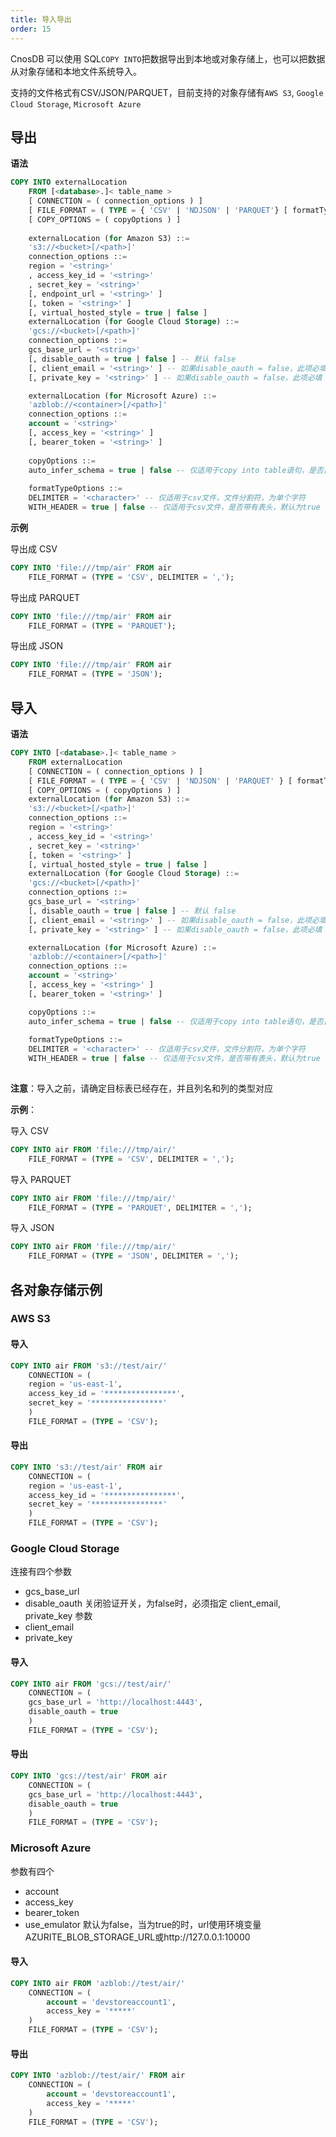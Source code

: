 ```yaml
---
title: 导入导出
order: 15
---
```

CnosDB 可以使用 SQL`COPY INTO`把数据导出到本地或对象存储上，也可以把数据从对象存储和本地文件系统导入。

支持的文件格式有CSV/JSON/PARQUET，目前支持的对象存储有`AWS S3`, `Google Cloud
Storage`, `Microsoft Azure`

## 导出

**语法**

```sql
COPY INTO externalLocation
    FROM [<database>.]< table_name >
    [ CONNECTION = ( connection_options ) ]
    [ FILE_FORMAT = ( TYPE = { 'CSV' | 'NDJSON' | 'PARQUET'} [ formatTypeOptions ] ) ]
    [ COPY_OPTIONS = ( copyOptions ) ]
    
    externalLocation (for Amazon S3) ::=
    's3://<bucket>[/<path>]'
    connection_options ::=
    region = '<string>'
    , access_key_id = '<string>'
    , secret_key = '<string>'
    [, endpoint_url = '<string>' ]
    [, token = '<string>' ]
    [, virtual_hosted_style = true | false ]
    externalLocation (for Google Cloud Storage) ::=
    'gcs://<bucket>[/<path>]'
    connection_options ::=
    gcs_base_url = '<string>'
    [, disable_oauth = true | false ] -- 默认 false
    [, client_email = '<string>' ] -- 如果disable_oauth = false，此项必填
    [, private_key = '<string>' ] -- 如果disable_oauth = false，此项必填

    externalLocation (for Microsoft Azure) ::=
    'azblob://<container>[/<path>]'
    connection_options ::=
    account = '<string>'
    [, access_key = '<string>' ]
    [, bearer_token = '<string>' ]
    
    copyOptions ::=
    auto_infer_schema = true | false -- 仅适用于copy into table语句，是否自动推断文件的schema，如果为false则使用目标表的schema（copy into table中的table即为目标表
    
    formatTypeOptions ::=
    DELIMITER = '<character>' -- 仅适用于csv文件，文件分割符，为单个字符
    WITH_HEADER = true | false -- 仅适用于csv文件，是否带有表头，默认为true

```

**示例**

导出成 CSV

```sql
COPY INTO 'file:///tmp/air' FROM air
    FILE_FORMAT = (TYPE = 'CSV', DELIMITER = ',');
```

导出成 PARQUET

```sql
COPY INTO 'file:///tmp/air' FROM air
    FILE_FORMAT = (TYPE = 'PARQUET');
```

导出成 JSON

```sql
COPY INTO 'file:///tmp/air' FROM air
    FILE_FORMAT = (TYPE = 'JSON');
```

## 导入

**语法**

```sql
COPY INTO [<database>.]< table_name >
    FROM externalLocation
    [ CONNECTION = ( connection_options ) ]
    [ FILE_FORMAT = ( TYPE = { 'CSV' | 'NDJSON' | 'PARQUET' } [ formatTypeOptions ] ) ]
    [ COPY_OPTIONS = ( copyOptions ) ]
    externalLocation (for Amazon S3) ::=
    's3://<bucket>[/<path>]'
    connection_options ::=
    region = '<string>'
    , access_key_id = '<string>'
    , secret_key = '<string>'
    [, token = '<string>' ]
    [, virtual_hosted_style = true | false ]
    externalLocation (for Google Cloud Storage) ::=
    'gcs://<bucket>[/<path>]'
    connection_options ::=
    gcs_base_url = '<string>'
    [, disable_oauth = true | false ] -- 默认 false
    [, client_email = '<string>' ] -- 如果disable_oauth = false，此项必填
    [, private_key = '<string>' ] -- 如果disable_oauth = false，此项必填

    externalLocation (for Microsoft Azure) ::=
    'azblob://<container>[/<path>]'
    connection_options ::=
    account = '<string>'
    [, access_key = '<string>' ]
    [, bearer_token = '<string>' ]

    copyOptions ::= 
    auto_infer_schema = true | false -- 仅适用于copy into table语句，是否自动推断文件的schema，如果为false则使用目标表的schema（copy into table中的table即为目标表）
    
    formatTypeOptions ::=
    DELIMITER = '<character>' -- 仅适用于csv文件，文件分割符，为单个字符
    WITH_HEADER = true | false -- 仅适用于csv文件，是否带有表头，默认为true
    
```

**注意**：导入之前，请确定目标表已经存在，并且列名和列的类型对应

**示例**：

导入 CSV

```sql
COPY INTO air FROM 'file:///tmp/air/'
    FILE_FORMAT = (TYPE = 'CSV', DELIMITER = ',');
```

导入 PARQUET

```sql
COPY INTO air FROM 'file:///tmp/air/'
    FILE_FORMAT = (TYPE = 'PARQUET', DELIMITER = ',');
```

导入 JSON

```sql
COPY INTO air FROM 'file:///tmp/air/'
    FILE_FORMAT = (TYPE = 'JSON', DELIMITER = ',');
```

## 各对象存储示例

### AWS S3

#### 导入

```sql
COPY INTO air FROM 's3://test/air/'
    CONNECTION = (
    region = 'us‑east‑1',
    access_key_id = '****************',
    secret_key = '****************'
    )
    FILE_FORMAT = (TYPE = 'CSV');
```

#### 导出

```sql
COPY INTO 's3://test/air' FROM air
    CONNECTION = (
    region = 'us‑east‑1',
    access_key_id = '****************',
    secret_key = '****************'
    )
    FILE_FORMAT = (TYPE = 'CSV');
```

### Google Cloud Storage

连接有四个参数

- gcs_base_url
- disable_oauth 关闭验证开关，为false时，必须指定 client_email, private_key 参数
- client_email
- private_key

#### 导入

```sql
COPY INTO air FROM 'gcs://test/air/'
    CONNECTION = (
    gcs_base_url = 'http://localhost:4443',
    disable_oauth = true
    )
    FILE_FORMAT = (TYPE = 'CSV');
```

#### 导出

```sql
COPY INTO 'gcs://test/air' FROM air
    CONNECTION = (
    gcs_base_url = 'http://localhost:4443',
    disable_oauth = true
    )
    FILE_FORMAT = (TYPE = 'CSV');
```

### Microsoft Azure

参数有四个

- account
- access_key
- bearer_token
- use_emulator 默认为false，当为true的时，url使用环境变量AZURITE_BLOB_STORAGE_URL或http://127.0.0.1:10000

#### 导入

```sql
COPY INTO air FROM 'azblob://test/air/'
    CONNECTION = (
        account = 'devstoreaccount1',
        access_key = '*****'
    )
    FILE_FORMAT = (TYPE = 'CSV'); 
```

#### 导出

```sql
COPY INTO 'azblob://test/air/' FROM air
    CONNECTION = (
        account = 'devstoreaccount1',
        access_key = '*****'
    )
    FILE_FORMAT = (TYPE = 'CSV'); 
```
